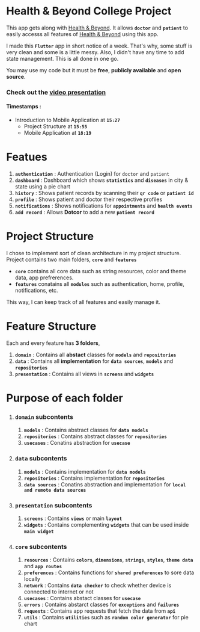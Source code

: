 # Health & Beyond College Project
This app gets along with [Health & Beyond](https://healthandbeyond.xyz/). It allows **`doctor`** and **`patient`** to easily accesss all features of [Health & Beyond](https://healthandbeyond.xyz/) using this app.

I made this **`Flutter`** app in short notice of a week.
That's why, some stuff is very clean and some is a little messy.
Also, I didn't have any time to add state management.
This is all done in one go.

You may use my code but it must be **free**, **publicly available** and **open source**.

### Check out the [video presentation](https://www.youtube.com/watch?v=tvBAQAZmhoM)
#### Timestamps :

- Introduction to Mobile Application at **`15:27`**
    - Project Structure at **`15:55`**
    - Mobile Application at **`18:19`**

# Featues

1. **`authentication`** : Authentication (Login) for `doctor` and `patient`
2. **`dashboard`** : Dashboard which shows **`statistics`** and **`diseases`** in city & state using a pie chart
3. **`history`** :  Shows patient records by scanning their **`qr code`** or **`patient id`**
4. **`profile`** :  Shows patient and doctor their respective profiles
5. **`notifications`** : Shows notifications for **`appointments`** and **`health events`**
6. **`add record`** : Allows **Dotcor** to add a new **`patient record`**

# Project Structure

I chose to implement sort of clean architecture in my project structure.
Project contains two main folders, **`core`** and **`features`**

- **`core`** contains all core data such as string resources, color and theme data, app prefrerences.
- **`features`** conatains all **`modules`** such as authentication, home, profile, notifications, etc.

This way, I can keep track of all features and easily manage it.

# Feature Structure

Each and every feature has **3 folders**,

1. **`domain`** : Contains all **abstact** classes for **`models`** and **`repositories`**
2. **`data`** : Contains all **implementation** for **`data sources`**, **`models`** and **`repositories`**
3. **`presentation`** : Contains all views in **`screens`** and **`widgets`**

# Purpose of each folder

1. ### **`domain`** subcontents

    1. **`models`** : Contains abstract classes for **`data models`**
    2. **`repositories`** : Contains abstract classes for **`repositories`**
    3. **`usecases`** : Conatins abstraction for **`usecase`**

2. ### **`data`** subcontents

    1. **`models`** : Contains implementation for **`data models`**
    2. **`repositories`** : Contains implementation for **`repositories`**
    3. **`data sources`** : Conatins abstraction and implementation for **`local and remote data sources`**

3. ### **`presentation`** subcontents

    1. **`screens`** : Contains **`views`** or main **`layout`**
    2. **`widgets`** : Contains complementing **`widgets`** that can be used inside **`main widget`**

4. ### **`core`** subcontents

    1. **`resources`** : Contains **`colors`**, **`dimensions`**, **`strings`**, **`styles`**, **`theme data`** and **`app routes`**
    2. **`preferences`** : Contains functions for **`shared preferences`** to sore data locally
    3. **`network`** : Contains **`data checker`** to check whether device is connected to internet or not
    4. **`usecases`** : Contains abstact classes for **`usecase`**
    5. **`errors`** : Contains abstarct classes for **`exceptions`** and **`failures`**
    6. **`requests`** : Contains app requests that fetch the data from **`api`**
    7. **`utils`** : Contains **`utilities`** such as **`random color generator`** for pie chart
